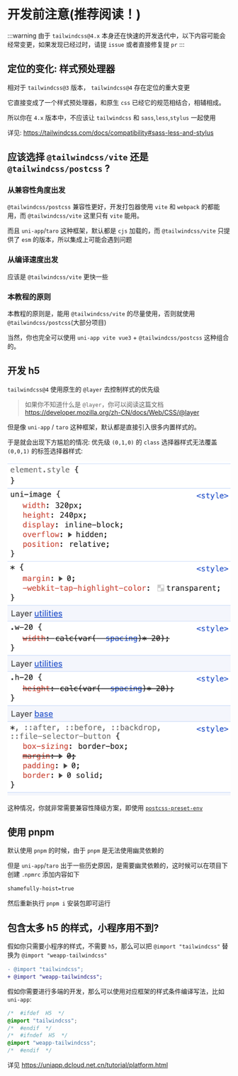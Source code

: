 # 开发前注意(推荐阅读！)

:::warning
由于 `tailwindcss@4.x` 本身还在快速的开发迭代中，以下内容可能会经常变更，如果发现已经过时，请提 `issue` 或者直接修复提 `pr`
:::

## 定位的变化: 样式预处理器

相对于 `tailwindcss@3` 版本， `tailwindcss@4` 存在定位的重大变更

它直接变成了一个样式预处理器，和原生 `css` 已经它的规范相结合，相辅相成。

所以你在 `4.x` 版本中，不应该让 `tailwindcss` 和 `sass`,`less`,`stylus` 一起使用

详见: https://tailwindcss.com/docs/compatibility#sass-less-and-stylus

## 应该选择 `@tailwindcss/vite` 还是 `@tailwindcss/postcss` ?

### 从兼容性角度出发

`@tailwindcss/postcss` 兼容性更好，开发打包器使用 `vite` 和 `webpack` 的都能用，而 `@tailwindcss/vite` 这里只有 `vite` 能用。

而且 `uni-app`/`taro` 这种框架，默认都是 `cjs` 加载的，而 `@tailwindcss/vite` 只提供了 `esm` 的版本，所以集成上可能会遇到问题

### 从编译速度出发

应该是 `@tailwindcss/vite` 更快一些

### 本教程的原则

本教程的原则是，能用 `@tailwindcss/vite` 的尽量使用，否则就使用 `@tailwindcss/postcss`(大部分项目)

当然，你也完全可以使用 `uni-app vite vue3` + `@tailwindcss/postcss` 这种组合的。

## 开发 h5

`tailwindcss@4` 使用原生的 `@layer` 去控制样式的优先级

> 如果你不知道什么是 `@layer`，你可以阅读这篇文档 https://developer.mozilla.org/zh-CN/docs/Web/CSS/@layer

但是像 `uni-app` / `taro` 这种框架，默认都是直接引入很多内置样式的。

于是就会出现下方尴尬的情况: 优先级 `(0,1,0)` 的 `class` 选择器样式无法覆盖 `(0,0,1)` 的标签选择器样式:

![](./tailwindcss-v4-uniapp-layer.png)

这种情况，你就非常需要兼容性降级方案，即使用 [`postcss-preset-env`](https://www.npmjs.com/package/postcss-preset-env)

## 使用 pnpm

默认使用 `pnpm` 的时候，由于 `pnpm` 是无法使用幽灵依赖的

但是 `uni-app`/`taro` 出于一些历史原因，是需要幽灵依赖的，这时候可以在项目下创建 `.npmrc` 添加内容如下

```txt title=".npmrc"
shamefully-hoist=true
```

然后重新执行 `pnpm i` 安装包即可运行

## 包含太多 h5 的样式，小程序用不到?

假如你只需要小程序的样式，不需要 `h5`，那么可以把 `@import "tailwindcss"` 替换为 `@import "weapp-tailwindcss"`

```diff
- @import "tailwindcss";
+ @import "weapp-tailwindcss";
```

假如你需要进行多端的开发，那么可以使用对应框架的样式条件编译写法，比如 `uni-app`:

```css
/*  #ifdef  H5  */
@import "tailwindcss";
/*  #endif  */
/*  #ifndef  H5  */
@import "weapp-tailwindcss";
/*  #endif  */
```

详见 https://uniapp.dcloud.net.cn/tutorial/platform.html